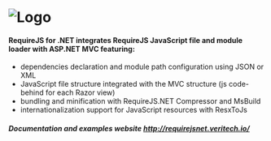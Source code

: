 ![Logo](https://github.com/vtfuture/RequireJSDotNet/blob/gh-pages/img/require-logo.png)
===============

#### RequireJS for .NET integrates RequireJS JavaScript file and module loader with ASP.NET MVC featuring:

* dependencies declaration and module path configuration using JSON or XML
* JavaScript file structure integrated with the MVC structure (js code-behind for each Razor view)
* bundling and minification with RequireJS.NET Compressor and MsBuild
* internationalization support for JavaScript resources with ResxToJs

##### Documentation and examples website http://requirejsnet.veritech.io/
